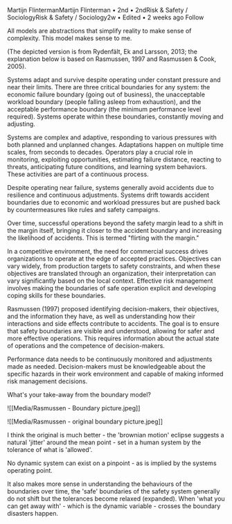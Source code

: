 Martijn FlintermanMartijn Flinterman • 2nd • 2ndRisk & Safety / SociologyRisk & Safety / Sociology2w • Edited •  2 weeks ago
Follow

All models are abstractions that simplify reality to make sense of complexity. This model makes sense to me. 

(The depicted version is from Rydenfält, Ek and Larsson, 2013; the explanation below is based on Rasmussen, 1997 and Rasmussen & Cook, 2005).

Systems adapt and survive despite operating under constant pressure and near their limits. There are three critical boundaries for any system: the economic failure boundary (going out of business), the unacceptable workload boundary (people falling asleep from exhaustion), and the acceptable performance boundary (the minimum performance level required). Systems operate within these boundaries, constantly moving and adjusting.

Systems are complex and adaptive, responding to various pressures with both planned and unplanned changes. Adaptations happen on multiple time scales, from seconds to decades. Operators play a crucial role in monitoring, exploiting opportunities, estimating failure distance, reacting to threats, anticipating future conditions, and learning system behaviors. These activities are part of a continuous process.

Despite operating near failure, systems generally avoid accidents due to resilience and continuous adjustments. Systems drift towards accident boundaries due to economic and workload pressures but are pushed back by countermeasures like rules and safety campaigns.

Over time, successful operations beyond the safety margin lead to a shift in the margin itself, bringing it closer to the accident boundary and increasing the likelihood of accidents. This is termed "flirting with the margin."

In a competitive environment, the need for commercial success drives organizations to operate at the edge of accepted practices. Objectives can vary widely, from production targets to safety constraints, and when these objectives are translated through an organization, their interpretation can vary significantly based on the local context. Effective risk management involves making the boundaries of safe operation explicit and developing coping skills for these boundaries.

Rasmussen (1997) proposed identifying decision-makers, their objectives, and the information they have, as well as understanding how their interactions and side effects contribute to accidents. The goal is to ensure that safety boundaries are visible and understood, allowing for safer and more effective operations. This requires information about the actual state of operations and the competence of decision-makers. 

Performance data needs to be continuously monitored and adjustments made as needed. Decision-makers must be knowledgeable about the specific hazards in their work environment and capable of making informed risk management decisions.

What's your take-away from the boundary model?

![[Media/Rasmussen - Boundary picture.jpeg]]


![[Media/Rasmussen - original boundary picture.jpeg]]

I think the original is much better - the 'brownian motion' eclipse suggests a natural 'jitter' around the mean point - set in a human system by the tolerance of what is 'allowed'.  
  
No dynamic system can exist on a pinpoint - as is implied by the systems operating point.  
  
It also makes more sense in understanding the behaviours of the boundaries over time, the 'safe' boundaries of the safety system generally do not shift but the tolerances become relaxed (expanded). When 'what you can get away with' - which is the dynamic variable - crosses the boundary disasters happen.